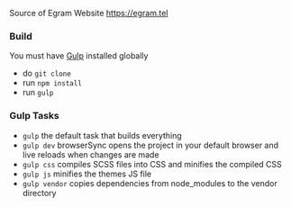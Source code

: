 
Source of Egram Website https://egram.tel

### Build

You must have [Gulp](https://gulpjs.com/) installed globally

- do `git clone`
- run `npm install`
- run `gulp`

### Gulp Tasks

- `gulp` the default task that builds everything
- `gulp dev` browserSync opens the project in your default browser and live reloads when changes are made
- `gulp css` compiles SCSS files into CSS and minifies the compiled CSS
- `gulp js` minifies the themes JS file
- `gulp vendor` copies dependencies from node_modules to the vendor directory